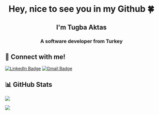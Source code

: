 <h1 align="center">Hey, nice to see you in my Github 🍀</h1>
<h2 align="center">I'm Tugba Aktas </h2>
<h3 align="center">A software developer from Turkey</h3>

## 📌 Connect with me!
[![LinkedIn Badge](https://img.shields.io/badge/LinkedIn-0077B5?style=for-the-badge&logo=linkedin&logoColor=white)](https://www.linkedin.com/in/tugbaaktas/)
[![Gmail Badge](https://img.shields.io/badge/Gmail-D14836?style=for-the-badge&logo=gmail&logoColor=white)](mailto:tubaaktas83@gmail.com)
<!-- ![Visitors](https://visitor-badge.glitch.me/badge?page_id=page.id) -->

## 📊 GitHub Stats
<p align="center">
  <p>
    <img src="https://github-readme-stats.vercel.app/api?username=tubaaktas&count_private=true&show_icons=true&theme=tokyonight">
  </p>
  <p>
  <img src="https://github-readme-stats.vercel.app/api/top-langs/?username=tubaaktas&hide=python&layout=compact&show_icons=true&theme=tokyonight">
  </p>
</p>

